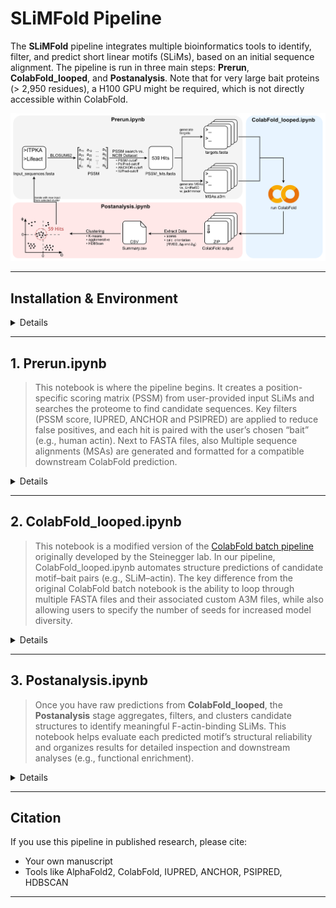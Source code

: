 
# SLiMFold Pipeline

The **SLiMFold** pipeline integrates multiple bioinformatics tools to identify, filter, and predict short linear motifs (SLiMs), based on an initial sequence alignment. The pipeline is run in three main steps: **Prerun**, **ColabFold_looped**, and **Postanalysis**. Note that for very large bait proteins (> 2,950 residues), a H100 GPU might be required, which is not directly accessible within ColabFold. 

![Alt text](images/Pipeline.png)

---

## Installation & Environment

<details>
  
1. **Clone This Repo & Create the Conda Environment**  
   ```bash
   git clone https://github.com/YourUserName/SLiM_AF2_screen.git
   cd SLiM_AF2_screen

   conda env create -f slim_env.yml
   conda activate SLiM_AF2_screen
   ```
2. **Register as Jupyter Kernel** (optional, but recommended)
   ```bash
   python -m ipykernel install --user --name SLiM_AF2_screen --display-name "SLiM_AF2_screen"
   ```
3. **Install External Tools**  
   - **PsiPred 4.0**: [psipred GitHub](https://github.com/psipred/psipred)  
   - **IUPred3**: [iupred3.elte.hu](https://iupred3.elte.hu/download_new)  
   - **Databases**: [UniRef90 in .fasta.gz](https://ftp.uniprot.org/pub/databases/uniprot/uniref/uniref90/) & [NCBI protein dataset in .fasta](https://www.ncbi.nlm.nih.gov/datasets/taxonomy/)

</details>


---


## 1. Prerun.ipynb

> This notebook is where the pipeline begins. It creates a position-specific scoring matrix (PSSM) from user-provided input SLiMs and searches the proteome to find candidate sequences. Key filters (PSSM score, IUPRED, ANCHOR and PSIPRED) are applied to reduce false positives, and each hit is paired with the user’s chosen “bait” (e.g., human actin). Next to FASTA files, also Multiple sequence alignments (MSAs) are generated and formatted for a compatible downstream ColabFold prediction.

<details>
  <summary>Details</summary>
  
0. **Open Prerun.ipynb**
  
1. **Folder and pathway setup**
   - Select the kernel ```SLiM_AF2_screen```
   - Define the paths ```iupred_path```, ```psipred_path```, ```NCBI_protein_database```, ```uniref90_path```, ```reformat_path``` and your ```bait_sequence```. 
   - Execute the cell, enter a project name in the prompt. A consistent project folder structure will be automatically created.  
   - Move your initial FASTA-file to the **Input Folder** and rename it to **input.fasta**. Please make sure that input sequences contain only **the motif without flanking residues** (see example folder). Input motifs should have the same sequence length! 

2. **PSSM Generation with BLOSUM62**  
   - Uses input.fasta and the BLOSUM62 substitution matrix to generate an initial position-specific scoring matrix (PSSM) as CSV-file-output (stored in ```{project_name}/Output/pssm_BLOSUM62.csv```)

3. **Proteome Search**
   - (A) Defines several thresholds for subsequent motif identification (```pssm_cutoff```, ```iupred_cutoff```, ```anchor_cutoff```, secondary structure cutoffs for helix, strand, coil or unknown). Prompts to define the probable secondary structure (of the motif) involved in the interaction. Choose bewtween 'helix', 'strand', 'coil' or 'unknown'.
     
   - (B) Scores the human proteome (or your proteome of choice) using the PSSM, as well as IUPRED, ANCHOR, PSIPRED. Retains only hits meeting specified cutoffs. Extends each hit by ±20 residues to capture potential context (can be modified by changing ```flanking_aa_size```). As IUPRED, ANCHOR and PSIPRED calculation can be computational demanding, it can take up to 6 hours on 12 CPU threads. This will produce an output FASTA-file containing identified hits (stored in ```{project_name}/Output/PSSM_Hits/Hits.fasta```). 
     
   - (C) Removes identical sequences to avoid running them through jackhmmer and colabfold multiple times. This will produce another FASTA-file containing only non-redundant hits (stored in ```{project_name}/Output/PSSM_Hits/Hits_nonred.fasta```)
     
   - (Optional, if not first iteration): Compare the PSSM-hits of two iterations and write the unique hits to a new FASTA file. Please ignore this cell in case you are running the first iteration.

4. **Bait Fusion and Prey-Bait Preparation**
   - Input: ```Hits_nonred.fasta``` generated in the previous step.
   - The predefined bait sequence is appended to each unique hit, separated by a colon (> header as peptide:bait).
   - Outputs a formatted FASTA-file stored in ```{project_name}/Output/PSSM_Hits/PreyBait.fasta```

5. **Split PreyBait.fasta into individual FASTA files for ColabFold input** 
   - Input: ```PreyBait.fasta``` generated in the previous step.
   - Creates for each PreyBait Sequence pair an individual FASTA file (stored in ```{project_name}/Output/Fasta/```)

6. **Multiple Sequence Alignment for Bait** 
   - The predefined bait sequence is run with jackhmmer (with modified filters) against the UniRef90 database to identify homologs and generates a .sto alignment file (stored in ```{project_name}/Output/MSA/sto```).
   - The filters can be modified by changing ```-E```, ```-N```, ```-F1```, ```-F2``` or ```-F3``` 

7. **Multiple Sequence Alignment for Prey** 
   - Each prey is run with jackhmmer (with modified filters) against the UniRef90 database to identify homologs and generate a .sto alignment file (stored in ```{project_name}/Output/MSA/sto```).
   - The filters can be modified by changing ```-E```, ```-N```, ```-F1```, ```-F2``` or ```-F3```.
   - To speed up computation parallel processing is used. Both, the number of CPU cores per search (```num_cpus_per_process```)  and the number of parallel processes (```num_processes```) can be adjusted.
   - Automatically tracks remaining peptides, so the run can resume from where it left off using the ```input_remaining.fasta``` file, in case of interruption.
   - Running jackhmmer can take approximately 20 minutes per 6 peptides on 12 CPU threads. Depending on the number of non-redundant Hits, this step can take up several hours to a few days.

8. **Converts the .sto to .a3m** 
   - The generated .sto files are converted to a3m files by the hhsuite reformat.pl script. The number of of parallel processes (```num_processes```) can be adjusted.
   - The processed files are stored in ```{project_name}/Output/MSA/a3m```

9. **Sort and Deduplicate a3m files Based on Sequence Identity**
   - Sorts the converted a3m files by global sequence identity to the reference sequence, placing the most similar sequences at the top to improve MSA quality for structure prediction.
   - For the bait MSA (bait_sequence.a3m), the user is prompted whether they want to sort it.
   - Deduplicates the bait and prey a3m files (based on exact sequence match) to remove redundant homologs, ensuring higher sequence diversity and enhancing co-evolutionary signal strength for better complex prediction accuracy.
   - The processed files are stored in ```{project_name}/Output/MSA/sorted_a3m```

10. **Trims the MSA**
    - Takes the sorted a3m files as input and reduces the size of each file by keeping only the first top 2048 sequences (can be modified by changing ```MAX_SEQUENCES```).
    - The processed files are stored in ```{project_name}/Output/MSA/trimmed_a3m```

11. **Combines Bait and Prey MSAs for ColabFold**
    - Combines the trimmed Bait.a3m with each trimmed Prey.a3m and pads them to fit the ColabFold design.  
    - The processed files are stored in ```{project_name}/Output/MSA/combined_a3m```

</details>

---

## 2. ColabFold_looped.ipynb

> This notebook is a modified version of the [ColabFold batch pipeline](https://github.com/sokrypton/ColabFold) originally developed by the Steinegger lab. In our pipeline, ColabFold_looped.ipynb automates structure predictions of candidate motif–bait pairs (e.g., SLiM–actin). The key difference from the original ColabFold batch notebook is the ability to loop through multiple FASTA files and their associated custom A3M files, while also allowing users to specify the number of seeds for increased model diversity.

<details>
  <summary>Details</summary>

1. **Preparation**  
   - Upload the FASTA files (Output/Fasta/) and the custom MSAs (Output/combined_a3m/) you generated in Prerun.ipynb to your Google Drive.
   - Open ColabFold_looped.ipynb in Google Colab, connect to a runtime, and select a GPU (we recommend using an A100 for faster inference).
   - Set the paths to your uploaded:
     -   fasta_directory (FASTA files)
     -   msa_directory (custom A3Ms)
     -   result_directory (where predictions will be saved)
   - Under **msa_mode**, choose whether to use
     -   custom – uses your **precomputed MSAs** (recommended for peptides)
     -   MMseqs2_uniref_env – generates MSAs on the fly (often insufficient for short sequences like peptides)

2. **Running the Prediction**  
   - Run the main prediction cell: the script will automatically loop through all FASTA files, pair them with the corresponding .a3m files, and run structure prediction for each pair.  
   - Prediction results are saved in your defined result_directory.
   - If the Colab runtime disconnects (e.g., after 24 hours), don't worry:
     -   Already processed FASTA files are moved into a done folder.
     -   Simply reconnect to the notebook and rerun the prediction cell to continue from where it left off.


</details>

---

## 3. Postanalysis.ipynb

> Once you have raw predictions from **ColabFold_looped**, the **Postanalysis** stage aggregates, filters, and clusters candidate structures to identify meaningful F-actin-binding SLiMs. This notebook helps evaluate each predicted motif’s structural reliability and organizes results for detailed inspection and downstream analyses (e.g., functional enrichment).

<details>
  <summary>Details</summary>

1. **Folder and pathway setup**
   - Please download the results (zip files) and place them in a folder 
   - Please define the paths where
     - the zip files are stored (zip_files_folder)
     - the fastas are stored (Output/Fastas)
     - the reference_pdb_path (this is important, for RMSD and angle calculation. The pdb should be in the same format (meaning number of residues and chains, as well as reihenfolge) as your predicted structures
     - the outputs are stored (output_directory)
   - Automatically creates a consistent project folder structure.

2. **Unpacking**
   - Unpacks all the zip files

3. **Analysis of Model Metrics and Structural Comparisons**
   - Unpacks all the zip files
   - Reads all predicted structures and extracts:  
     - pLDDT: Per-residue confidence.  
     - pTM & ipTM: Global and interface metrics indicating interchain confidence. For this value the mean of the Top 3 models are calculated. 
   - Also calculates RMSD (Root Mean Square Deviation)(Calculates RMSD over the alpha-carbon atoms in the motif region (P1–P9)), spherical angles (φ (azimuth) and θ (polar))(Generates Δφ and Δθ values by comparing each predicted motif’s orientation to the reference.), and helix polarity by comparing the predicted models against a reference structure.

4. **Filter Combined Results by ipTM Cutoff**
   - Excludes structures with ipTM < 0.6 (default), which generally indicates poor interface reliability.
   - Creates a scatter plot, showing Mean ipTM vs. RMSD. 

5. **Visualization of 2D and 3D Scatter Plots for Protein Metrics**
   - Visualizes the relationships between three angular dimensions (Delta Angles Theta and Phi and Helix Polarity) and Mean RMSD values of the predicted Hits.
   - The data is displayed using 2D and 3D scatter plots, with a blue-to-red colormap for the RMSD.

6. **Optimizing Clustering Parameters with differenet Algorithms and Evaluating Cluster Quality**
   - This script searches for the optimum clustering parameters of KMeans, Agglomerative and HDBScan  and evaluates cluster quality using various metrics such as silhouette score, Calinski-Harabasz score, and Davies-Bouldin score. The results are visualized to help determine the best clustering configuration. Insights from these scores can guide the selection of n cluster size, min_cluster_size and min_samples.

7. **Clustering**
   - You can choose between three clustering methods, and choose the size based on the above calcualted silhouette score, Davies-Bouldin index, and Calinski-Harabasz index:
     - (A) Kmeans: Needs cluster size as input. Maybe you can add like one sentence to this methdod.
     - (B) Agglomerative: Needs cluster size as input. Maybe you can add like one sentence to this methdod.
     - (C) HDBScan: Needs minimum cluster size and minimum samples as input. Maybe you can add like one sentence to this methdod.
   - All perform clustering using RMSD, Δφ, Δθ, and polarity as features.
   - 2D and 3D scatter plots are created for cluster visualization and Cluster-wise metrics (PSSM Score, ipTM Score, RMSD, IUPRED and ANCHOR Score)

HIER STEHEN GEBLIEBEN

3. **Structural Alignment & RMSD**  
   - Aligns each candidate structure to a reference PDB (e.g., ITPKA–actin complex).  
   - Calculates RMSD over the alpha-carbon atoms in the motif region (P1–P9).  
     - RMSD quantifies how closely the predicted motif aligns to the known reference.

4. **Angular Measurements**  
   - Computes φ (azimuth) and θ (polar) angles to represent the motif’s orientation.  
   - Calculates helix polarity to capture directionality.  
   - Generates Δφ and Δθ values by comparing each predicted motif’s orientation to the reference.

5. **Clustering**  
   - Performs HDBSCAN clustering using RMSD, Δφ, Δθ, and polarity as features.  
   - Chooses optimal clustering parameters (e.g., minimum cluster size, minimum samples) based on silhouette score, Davies-Bouldin index, and Calinski-Harabasz index.

6. **Cluster Examination & Data Export**  
   - Structures in each cluster are exported to `.pml` files for inspection in PyMOL.  
   - Corresponding sequences are compiled into FASTA files, enabling:  
     - Sequence logo generation to identify conserved positions.  
     - Gene ontology (GO) enrichment analysis (by mapping each sequence to its gene via NCBI).

</details>

---


## Citation

If you use this pipeline in published research, please cite:
- Your own manuscript
- Tools like AlphaFold2, ColabFold, IUPRED, ANCHOR, PSIPRED, HDBSCAN

---

